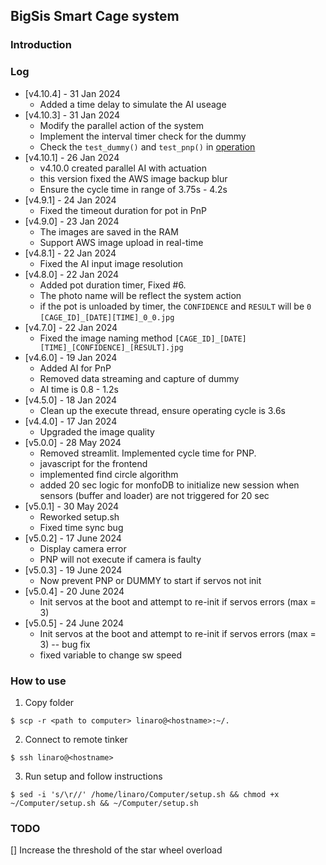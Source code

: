 ## BigSis Smart Cage system

### Introduction

### Log

- [v4.10.4] - 31 Jan 2024
  - Added a time delay to simulate the AI useage
- [v4.10.3] - 31 Jan 2024
  - Modify the parallel action of the system
  - Implement the interval timer check for the dummy
  - Check the `test_dummy()` and `test_pnp()` in [operation](src/operation/__init__.py)
- [v4.10.1] - 26 Jan 2024
  - v4.10.0 created parallel AI with actuation
  - this version fixed the AWS image backup blur
  - Ensure the cycle time in range of 3.75s - 4.2s
- [v4.9.1] - 24 Jan 2024
  - Fixed the timeout duration for pot in PnP
- [v4.9.0] - 23 Jan 2024
  - The images are saved in the RAM
  - Support AWS image upload in real-time
- [v4.8.1] - 22 Jan 2024
  - Fixed the AI input image resolution
- [v4.8.0] - 22 Jan 2024
  - Added pot duration timer, Fixed #6.
  - The photo name will be reflect the system action
  - if the pot is unloaded by timer, the `CONFIDENCE` and `RESULT` will be `0`
    `[CAGE_ID]_[DATE][TIME]_0_0.jpg`
- [v4.7.0] - 22 Jan 2024
  - Fixed the image naming method
    `[CAGE_ID]_[DATE][TIME]_[CONFIDENCE]_[RESULT].jpg`
- [v4.6.0] - 19 Jan 2024
  - Added AI for PnP
  - Removed data streaming and capture of dummy
  - AI time is 0.8 - 1.2s
- [v4.5.0] - 18 Jan 2024
  - Clean up the execute thread, ensure operating cycle is 3.6s
- [v4.4.0] - 17 Jan 2024
  - Upgraded the image quality
- [v5.0.0] - 28 May 2024
  - Removed streamlit. Implemented cycle time for PNP.
  - javascript for the frontend
  - implemented find circle algorithm
  - added 20 sec logic for monfoDB to initialize new session when sensors (buffer and loader) are not triggered for 20 sec
- [v5.0.1] - 30 May 2024
  - Reworked setup.sh
  - Fixed time sync bug
- [v5.0.2] - 17 June 2024
  - Display camera error
  - PNP will not execute if camera is faulty
- [v5.0.3] - 19 June 2024
  - Now prevent PNP or DUMMY to start if servos not init
- [v5.0.4] - 20 June 2024
  - Init servos at the boot and attempt to re-init if servos errors (max = 3)
- [v5.0.5] - 24 June 2024
  - Init servos at the boot and attempt to re-init if servos errors (max = 3) -- bug fix
  - fixed variable to change sw speed

### How to use

1. Copy folder

```
$ scp -r <path to computer> linaro@<hostname>:~/.
```

2. Connect to remote tinker

```
$ ssh linaro@<hostname>
```

3. Run setup and follow instructions

```
$ sed -i 's/\r//' /home/linaro/Computer/setup.sh && chmod +x ~/Computer/setup.sh && ~/Computer/setup.sh
```

### TODO

[] Increase the threshold of the star wheel overload
